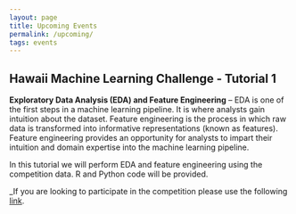 ```yaml
---
layout: page
title: Upcoming Events
permalink: /upcoming/
tags: events
---
```


## Hawaii Machine Learning Challenge - Tutorial 1

**Exploratory Data Analysis (EDA) and Feature Engineering** – EDA is one of the first
steps in a machine learning pipeline. It is where analysts gain intuition about the dataset.
Feature engineering is the process in which raw data is transformed into informative
representations (known as features). Feature engineering provides an opportunity for analysts
to impart their intuition and domain expertise into the machine learning pipeline.

In this tutorial we will perform EDA and feature engineering using the competition data.  R and Python code will be provided.


_If you are looking to participate in the competition please use the following [link](https://www.kaggle.com/t/85d5f53d2a0244a7bf1283be7381849d).
